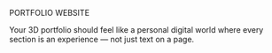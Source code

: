 PORTFOLIO WEBSITE

Your 3D portfolio should feel like a personal digital world where every section is an experience — not just text on a page.
